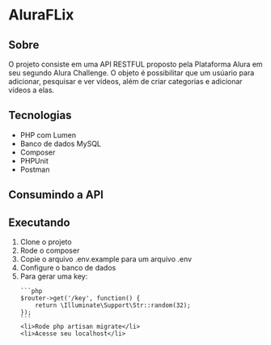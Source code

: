 # AluraFLix
## Sobre

O projeto consiste em uma API RESTFUL proposto pela Plataforma Alura em seu segundo Alura Challenge. O objeto é possibilitar que um usúario para adicionar, pesquisar e ver vídeos, além de criar categorias e adicionar vídeos a elas. 

## Tecnologias

<ul>
    <li>PHP com Lumen</li>
    <li>Banco de dados MySQL</li>
    <li>Composer</li>
    <li>PHPUnit</li>
    <li>Postman</li>
</ul>

## Consumindo a API

## Executando

<ol>
    <li>Clone o projeto</li>
    <li>Rode o composer</li>
    <li>Copie o arquivo .env.example para um arquivo .env</li>
    <li>Configure o banco de dados</li>
    <li>Para gerar uma key: </li>
    
    ```php
    $router->get('/key', function() {
        return \Illuminate\Support\Str::random(32);
    });
    ```   
    <li>Rode php artisan migrate</li>
    <li>Acesse seu localhost</li>
</ol>

 

